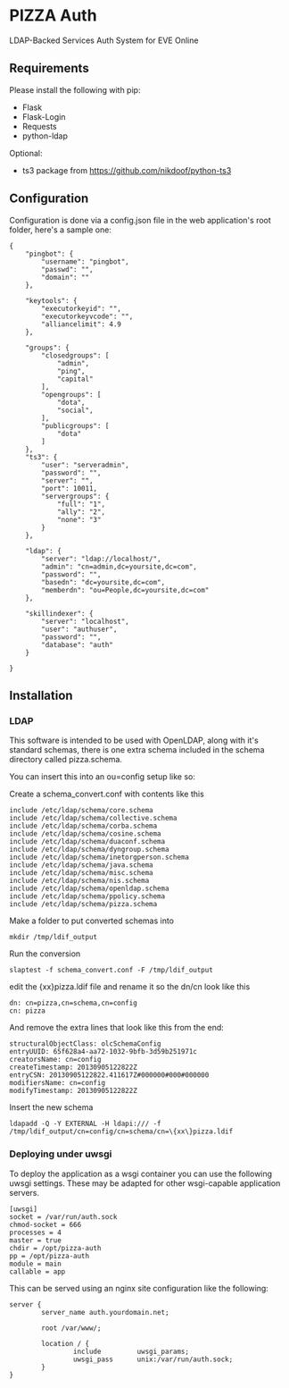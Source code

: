 # PIZZA Auth

LDAP-Backed Services Auth System for EVE Online

## Requirements

Please install the following with pip:

* Flask
* Flask-Login
* Requests
* python-ldap

Optional:
* ts3 package from https://github.com/nikdoof/python-ts3

## Configuration

Configuration is done via a config.json file in the web application's root folder, here's a sample one:

```
{
	"pingbot": {
		"username": "pingbot",
		"passwd": "",
		"domain": ""
	},

	"keytools": {
		"executorkeyid": "",
		"executorkeyvcode": "",
		"alliancelimit": 4.9
	},

	"groups": {
		"closedgroups": [
			"admin",
			"ping",
			"capital"
		],
		"opengroups": [
			"dota",
			"social",
		],
		"publicgroups": [
			"dota"
		]
	},
	"ts3": {
		"user": "serveradmin",
		"password": "",
		"server": "",
		"port": 10011,
		"servergroups":	{
			"full": "1",
			"ally": "2",
			"none": "3"
		}
	},

	"ldap": {
		"server": "ldap://localhost/",
		"admin": "cn=admin,dc=yoursite,dc=com",
		"password": "",
		"basedn": "dc=yoursite,dc=com",
		"memberdn": "ou=People,dc=yoursite,dc=com"
	},

	"skillindexer": {
		"server": "localhost",
		"user": "authuser",
		"password": "",
		"database": "auth"
	}

}
```

## Installation

### LDAP

This software is intended to be used with OpenLDAP, along with it's standard schemas, there is one extra schema included in the schema directory called pizza.schema.

You can insert this into an ou=config setup like so:

Create a schema_convert.conf with contents like this
```
include /etc/ldap/schema/core.schema
include /etc/ldap/schema/collective.schema
include /etc/ldap/schema/corba.schema
include /etc/ldap/schema/cosine.schema
include /etc/ldap/schema/duaconf.schema
include /etc/ldap/schema/dyngroup.schema
include /etc/ldap/schema/inetorgperson.schema
include /etc/ldap/schema/java.schema
include /etc/ldap/schema/misc.schema
include /etc/ldap/schema/nis.schema
include /etc/ldap/schema/openldap.schema
include /etc/ldap/schema/ppolicy.schema
include /etc/ldap/schema/pizza.schema
```

Make a folder to put converted schemas into
```
mkdir /tmp/ldif_output
```

Run the conversion
```
slaptest -f schema_convert.conf -F /tmp/ldif_output
```

edit the {xx}pizza.ldif file and rename it so the dn/cn look like this
```
dn: cn=pizza,cn=schema,cn=config
cn: pizza
```

And remove the extra lines that look like this from the end:
```
structuralObjectClass: olcSchemaConfig
entryUUID: 65f628a4-aa72-1032-9bfb-3d59b251971c
creatorsName: cn=config
createTimestamp: 20130905122822Z
entryCSN: 20130905122822.411617Z#000000#000#000000
modifiersName: cn=config
modifyTimestamp: 20130905122822Z
```

Insert the new schema
```
ldapadd -Q -Y EXTERNAL -H ldapi:/// -f /tmp/ldif_output/cn=config/cn=schema/cn=\{xx\}pizza.ldif
```

### Deploying under uwsgi

To deploy the application as a wsgi container you can use the following uwsgi settings. These may be adapted for other wsgi-capable application servers.

```
[uwsgi]
socket = /var/run/auth.sock
chmod-socket = 666
processes = 4
master = true
chdir = /opt/pizza-auth
pp = /opt/pizza-auth
module = main
callable = app
```

This can be served using an nginx site configuration like the following:

```
server {
        server_name auth.yourdomain.net;

        root /var/www/;

        location / {
                include         uwsgi_params;
                uwsgi_pass      unix:/var/run/auth.sock;
        }
}
```
